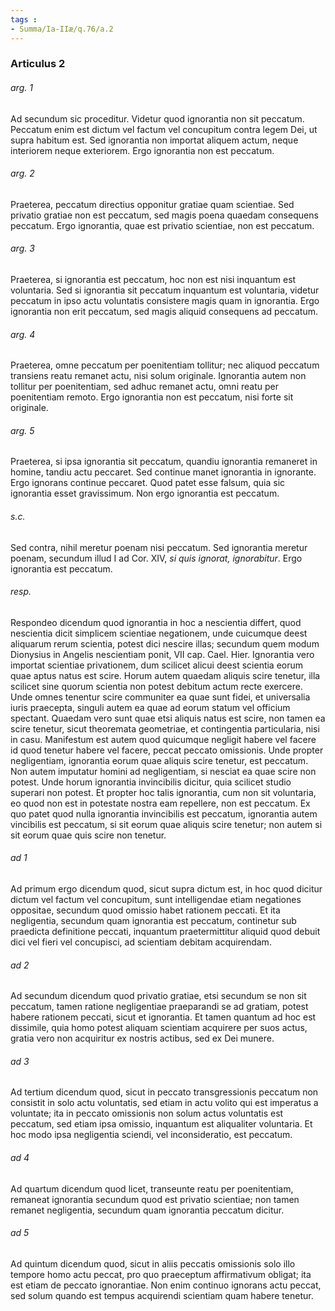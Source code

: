 ```yaml
---
tags : 
- Summa/Ia-IIæ/q.76/a.2
---
```


### Articulus 2

###### arg. 1
Ad secundum sic proceditur. Videtur quod ignorantia non sit peccatum. Peccatum enim est dictum vel factum vel concupitum contra legem Dei, ut supra habitum est. Sed ignorantia non importat aliquem actum, neque interiorem neque exteriorem. Ergo ignorantia non est peccatum.

###### arg. 2
Praeterea, peccatum directius opponitur gratiae quam scientiae. Sed privatio gratiae non est peccatum, sed magis poena quaedam consequens peccatum. Ergo ignorantia, quae est privatio scientiae, non est peccatum.

###### arg. 3
Praeterea, si ignorantia est peccatum, hoc non est nisi inquantum est voluntaria. Sed si ignorantia sit peccatum inquantum est voluntaria, videtur peccatum in ipso actu voluntatis consistere magis quam in ignorantia. Ergo ignorantia non erit peccatum, sed magis aliquid consequens ad peccatum.

###### arg. 4
Praeterea, omne peccatum per poenitentiam tollitur; nec aliquod peccatum transiens reatu remanet actu, nisi solum originale. Ignorantia autem non tollitur per poenitentiam, sed adhuc remanet actu, omni reatu per poenitentiam remoto. Ergo ignorantia non est peccatum, nisi forte sit originale.

###### arg. 5
Praeterea, si ipsa ignorantia sit peccatum, quandiu ignorantia remaneret in homine, tandiu actu peccaret. Sed continue manet ignorantia in ignorante. Ergo ignorans continue peccaret. Quod patet esse falsum, quia sic ignorantia esset gravissimum. Non ergo ignorantia est peccatum.

###### s.c.
Sed contra, nihil meretur poenam nisi peccatum. Sed ignorantia meretur poenam, secundum illud I ad Cor. XIV, *si quis ignorat, ignorabitur*. Ergo ignorantia est peccatum.

###### resp.
Respondeo dicendum quod ignorantia in hoc a nescientia differt, quod nescientia dicit simplicem scientiae negationem, unde cuicumque deest aliquarum rerum scientia, potest dici nescire illas; secundum quem modum Dionysius in Angelis nescientiam ponit, VII cap. Cael. Hier. Ignorantia vero importat scientiae privationem, dum scilicet alicui deest scientia eorum quae aptus natus est scire. Horum autem quaedam aliquis scire tenetur, illa scilicet sine quorum scientia non potest debitum actum recte exercere. Unde omnes tenentur scire communiter ea quae sunt fidei, et universalia iuris praecepta, singuli autem ea quae ad eorum statum vel officium spectant. Quaedam vero sunt quae etsi aliquis natus est scire, non tamen ea scire tenetur, sicut theoremata geometriae, et contingentia particularia, nisi in casu. Manifestum est autem quod quicumque negligit habere vel facere id quod tenetur habere vel facere, peccat peccato omissionis. Unde propter negligentiam, ignorantia eorum quae aliquis scire tenetur, est peccatum. Non autem imputatur homini ad negligentiam, si nesciat ea quae scire non potest. Unde horum ignorantia invincibilis dicitur, quia scilicet studio superari non potest. Et propter hoc talis ignorantia, cum non sit voluntaria, eo quod non est in potestate nostra eam repellere, non est peccatum. Ex quo patet quod nulla ignorantia invincibilis est peccatum, ignorantia autem vincibilis est peccatum, si sit eorum quae aliquis scire tenetur; non autem si sit eorum quae quis scire non tenetur.

###### ad 1
Ad primum ergo dicendum quod, sicut supra dictum est, in hoc quod dicitur dictum vel factum vel concupitum, sunt intelligendae etiam negationes oppositae, secundum quod omissio habet rationem peccati. Et ita negligentia, secundum quam ignorantia est peccatum, continetur sub praedicta definitione peccati, inquantum praetermittitur aliquid quod debuit dici vel fieri vel concupisci, ad scientiam debitam acquirendam.

###### ad 2
Ad secundum dicendum quod privatio gratiae, etsi secundum se non sit peccatum, tamen ratione negligentiae praeparandi se ad gratiam, potest habere rationem peccati, sicut et ignorantia. Et tamen quantum ad hoc est dissimile, quia homo potest aliquam scientiam acquirere per suos actus, gratia vero non acquiritur ex nostris actibus, sed ex Dei munere.

###### ad 3
Ad tertium dicendum quod, sicut in peccato transgressionis peccatum non consistit in solo actu voluntatis, sed etiam in actu volito qui est imperatus a voluntate; ita in peccato omissionis non solum actus voluntatis est peccatum, sed etiam ipsa omissio, inquantum est aliqualiter voluntaria. Et hoc modo ipsa negligentia sciendi, vel inconsideratio, est peccatum.

###### ad 4
Ad quartum dicendum quod licet, transeunte reatu per poenitentiam, remaneat ignorantia secundum quod est privatio scientiae; non tamen remanet negligentia, secundum quam ignorantia peccatum dicitur.

###### ad 5
Ad quintum dicendum quod, sicut in aliis peccatis omissionis solo illo tempore homo actu peccat, pro quo praeceptum affirmativum obligat; ita est etiam de peccato ignorantiae. Non enim continuo ignorans actu peccat, sed solum quando est tempus acquirendi scientiam quam habere tenetur.

